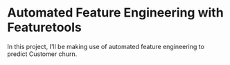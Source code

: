 # Automated Feature Engineering with Featuretools 
 In this project, I'll be making use of automated feature engineering to predict Customer churn.
